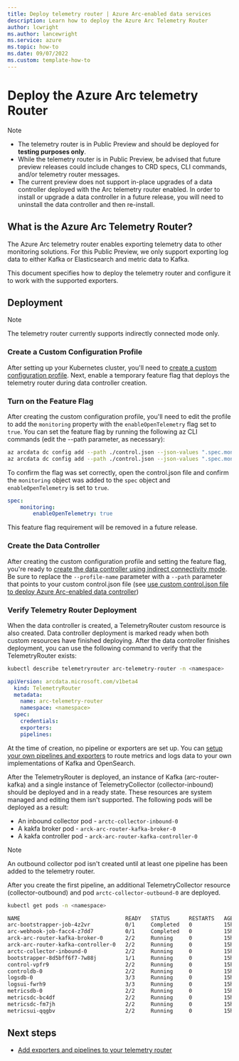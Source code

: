 ```yaml
---
title: Deploy telemetry router | Azure Arc-enabled data services
description: Learn how to deploy the Azure Arc Telemetry Router
author: lcwright
ms.author: lancewright
ms.service: azure
ms.topic: how-to 
ms.date: 09/07/2022
ms.custom: template-how-to
---
```


# Deploy the Azure Arc telemetry Router

> [!NOTE]
>
> - The telemetry router is in Public Preview and should be deployed for **testing purposes only**.
> - While the telemetry router is in Public Preview, be advised that future preview releases could include changes to CRD specs, CLI commands, and/or telemetry router messages.
> - The current preview does not support in-place upgrades of a data controller deployed with the Arc telemetry router enabled. In order to install or upgrade a data controller in a future release, you will need to uninstall the data controller and then re-install.

## What is the Azure Arc Telemetry Router?

The Azure Arc telemetry router enables exporting telemetry data to other monitoring solutions. For this Public Preview, we only support exporting log data to either Kafka or Elasticsearch and metric data to Kafka.

This document specifies how to deploy the telemetry router and configure it to work with the supported exporters.

## Deployment

> [!NOTE]
> 
> The telemetry router currently supports indirectly connected mode only.

### Create a Custom Configuration Profile

After setting up your Kubernetes cluster, you'll need to [create a custom configuration profile](create-custom-configuration-template.md). Next, enable a temporary feature flag that deploys the telemetry router during data controller creation.

### Turn on the Feature Flag

After creating the custom configuration profile, you'll need to edit the profile to add the `monitoring` property with the `enableOpenTelemetry` flag set to `true`. You can set the feature flag by running the following az CLI commands (edit the --path parameter, as necessary):

```bash
az arcdata dc config add --path ./control.json --json-values ".spec.monitoring={}"
az arcdata dc config add --path ./control.json --json-values ".spec.monitoring.enableOpenTelemetry=true"
```

To confirm the flag was set correctly, open the control.json file and confirm the `monitoring` object was added to the `spec` object and `enableOpenTelemetry` is set to `true`.

```yaml
spec:
    monitoring:
        enableOpenTelemetry: true
```

This feature flag requirement will be removed in a future release.

### Create the Data Controller

After creating the custom configuration profile and setting the feature flag, you're ready to [create the data controller using indirect connectivity mode](create-data-controller-indirect-cli.md?tabs=linux). Be sure to replace the `--profile-name` parameter with a `--path` parameter that points to your custom control.json file (see [use custom control.json file to deploy Azure Arc-enabled data controller](create-custom-configuration-template.md))

### Verify Telemetry Router Deployment

When the data controller is created, a TelemetryRouter custom resource is also created. Data controller deployment is marked ready when both custom resources have finished deploying. After the data controller finishes deployment, you can use the following command to verify that the TelemetryRouter exists:

```bash
kubectl describe telemetryrouter arc-telemetry-router -n <namespace>
```

```yaml
apiVersion: arcdata.microsoft.com/v1beta4
  kind: TelemetryRouter
  metadata:
    name: arc-telemetry-router
    namespace: <namespace>
  spec:
    credentials:
    exporters:
    pipelines:
```

At the time of creation, no pipeline or exporters are set up. You can [setup your own pipelines and exporters](adding-exporters-and-pipelines.md) to route metrics and logs data to your own implementations of Kafka and OpenSearch. 

After the TelemetryRouter is deployed, an instance of Kafka (arc-router-kafka) and a single instance of TelemetryCollector (collector-inbound) should be deployed and in a ready state. These resources are system managed and editing them isn't supported. The following pods will be deployed as a result:

- An inbound collector pod - `arctc-collector-inbound-0`
- A kakfa broker pod - `arck-arc-router-kafka-broker-0`
- A kakfa controller pod - `arck-arc-router-kafka-controller-0`


> [!NOTE]
> An outbound collector pod isn't created until at least one pipeline has been added to the telemetry router.
>
> After you create the first pipeline, an additional TelemetryCollector resource (collector-outbound) and pod `arctc-collector-outbound-0` are deployed.

```bash
kubectl get pods -n <namespace>

NAME                                 READY   STATUS      RESTARTS   AGE
arc-bootstrapper-job-4z2vr           0/1     Completed   0          15h
arc-webhook-job-facc4-z7dd7          0/1     Completed   0          15h
arck-arc-router-kafka-broker-0       2/2     Running     0          15h
arck-arc-router-kafka-controller-0   2/2     Running     0          15h
arctc-collector-inbound-0            2/2     Running     0          15h
bootstrapper-8d5bff6f7-7w88j         1/1     Running     0          15h
control-vpfr9                        2/2     Running     0          15h
controldb-0                          2/2     Running     0          15h
logsdb-0                             3/3     Running     0          15h
logsui-fwrh9                         3/3     Running     0          15h
metricsdb-0                          2/2     Running     0          15h
metricsdc-bc4df                      2/2     Running     0          15h
metricsdc-fm7jh                      2/2     Running     0          15h
metricsui-qqgbv                      2/2     Running     0          15h
```

## Next steps

- [Add exporters and pipelines to your telemetry router](adding-exporters-and-pipelines.md)
